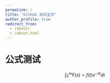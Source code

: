 ```yaml
---
permalink: /
title: "GitHub 测试主页"
author_profile: true
redirect_from:
  - /about/
  - /about.html
---
```

公式测试
========

$$
∫_0^∞F (s)= f (t)e^ {-st}dt
$$
